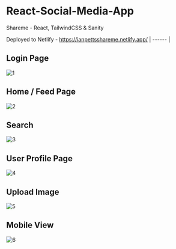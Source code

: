 # React-Social-Media-App
Shareme - React, TailwindCSS &amp; Sanity

Deployed to Netlify - https://ianpettsshareme.netlify.app/
| ------ |
## Login Page
![1](https://user-images.githubusercontent.com/66824231/147740868-8fa52520-4e1e-4615-a4ea-d277a10e8f45.jpg)

## Home / Feed Page
![2](https://user-images.githubusercontent.com/66824231/147740889-467cd5ba-34a9-48d6-9d58-67d9a8af8965.jpg)

## Search
![3](https://user-images.githubusercontent.com/66824231/147740898-6463e907-a0ea-4a5b-abf8-45de142621ba.jpg)

## User Profile Page
![4](https://user-images.githubusercontent.com/66824231/147740902-29017607-c9b9-443d-aecd-ca6bc2502544.jpg)

## Upload Image
![5](https://user-images.githubusercontent.com/66824231/147740908-8421cd73-3c0c-4633-983d-1921750aef44.jpg)

## Mobile View
![6](https://user-images.githubusercontent.com/66824231/147740914-dc39866a-b654-4176-b843-17854c19feed.jpg)
